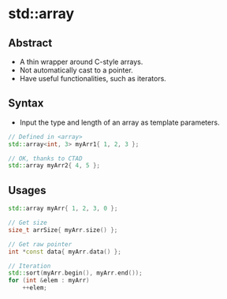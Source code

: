 # std::array

## Abstract

- A thin wrapper around C-style arrays.
- Not automatically cast to a pointer.
- Have useful functionalities, such as iterators.

## Syntax

- Input the type and length of an array as template parameters.

```cpp
// Defined in <array>
std::array<int, 3> myArr1{ 1, 2, 3 };

// OK, thanks to CTAD
std::array myArr2{ 4, 5 };
```

## Usages

```cpp
std::array myArr{ 1, 2, 3, 0 };

// Get size
size_t arrSize{ myArr.size() };

// Get raw pointer
int *const data{ myArr.data() };

// Iteration
std::sort(myArr.begin(), myArr.end());
for (int &elem : myArr)
    ++elem;
```